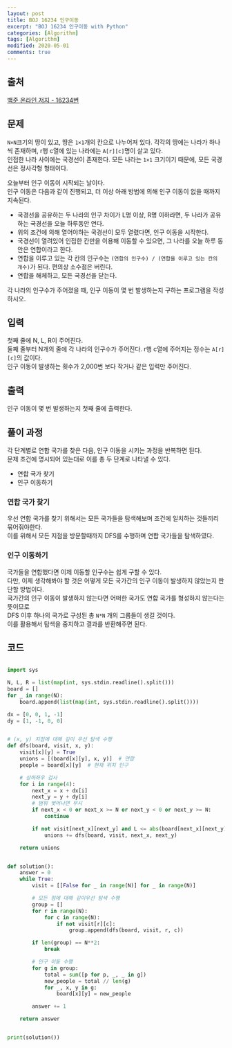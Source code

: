 ```yaml
---
layout: post
title: BOJ 16234 인구이동
excerpt: "BOJ 16234 인구이동 with Python"
categories: [Algorithm]
tags: [Algorithm]
modified: 2020-05-01
comments: true
---
```


## 출처
[백준 온라인 저지 - 16234번](https://www.acmicpc.net/problem/16234)


## 문제
`N×N`크기의 땅이 있고, 땅은 `1×1`개의 칸으로 나누어져 있다. 각각의 땅에는 나라가 하나씩 존재하며, r행 c열에 있는 나라에는 `A[r][c]`명이 살고 있다. <br>
인접한 나라 사이에는 국경선이 존재한다. 모든 나라는 `1×1` 크기이기 때문에, 모든 국경선은 정사각형 형태이다. <br>

오늘부터 인구 이동이 시작되는 날이다. <br>
인구 이동은 다음과 같이 진행되고, 더 이상 아래 방법에 의해 인구 이동이 없을 때까지 지속된다. <br>

* 국경선을 공유하는 두 나라의 인구 차이가 L명 이상, R명 이하라면, 두 나라가 공유하는 국경선을 오늘 하루동안 연다.
* 위의 조건에 의해 열어야하는 국경선이 모두 열렸다면, 인구 이동을 시작한다.
* 국경선이 열려있어 인접한 칸만을 이용해 이동할 수 있으면, 그 나라를 오늘 하루 동안은 연합이라고 한다.
* 연합을 이루고 있는 각 칸의 인구수는 `(연합의 인구수) / (연합을 이루고 있는 칸의 개수)`가 된다. 편의상 소수점은 버린다.
* 연합을 해체하고, 모든 국경선을 닫는다.

각 나라의 인구수가 주어졌을 때, 인구 이동이 몇 번 발생하는지 구하는 프로그램을 작성하시오.

## 입력
첫째 줄에 N, L, R이 주어진다. <br>
둘째 줄부터 N개의 줄에 각 나라의 인구수가 주어진다. r행 c열에 주어지는 정수는 `A[r][c]`의 값이다. <br>
인구 이동이 발생하는 횟수가 2,000번 보다 작거나 같은 입력만 주어진다. <br>

## 출력
인구 이동이 몇 번 발생하는지 첫째 줄에 출력한다.

## 풀이 과정
각 단계별로 연합 국가를 찾은 다음, 인구 이동을 시키는 과정을 반복하면 된다. <br>
문제 조건에 명시되어 있는대로 이를 총 두 단계로 나타낼 수 있다.

* 연합 국가 찾기
* 인구 이동하기

### 연합 국가 찾기
우선 연합 국가를 찾기 위해서는 모든 국가들을 탐색해보며 조건에 일치하는 것들끼리 묶어줘야한다. <br>
이를 위해서 모든 지점을 방문할때까지 DFS를 수행하며 연합 국가들을 탐색하였다. <br>

### 인구 이동하기
국가들을 연합했다면 이제 이동할 인구수는 쉽게 구할 수 있다.<br>
다만, 이제 생각해봐야 할 것은 어떻게 모든 국가간의 인구 이동이 발생하지 않았는지 판단할 방법이다. <br>
국가간의 인구 이동이 발생하지 않는다면 어떠한 국가도 연합 국가를 형성하지 않는다는 뜻이므로 <br>
DFS 이후 하나의 국가로 구성된 총 `N*N` 개의 그룹들이 생길 것이다. <br>
이를 활용해서 탐색을 중지하고 결과를 반환해주면 된다. <br>

## 코드
~~~ python

import sys

N, L, R = list(map(int, sys.stdin.readline().split()))
board = []
for _ in range(N):
    board.append(list(map(int, sys.stdin.readline().split())))

dx = [0, 0, 1, -1]
dy = [1, -1, 0, 0]


# (x, y) 지점에 대해 깊이 우선 탐색 수행
def dfs(board, visit, x, y):
    visit[x][y] = True
    unions = [(board[x][y], x, y)]  # 연합
    people = board[x][y]  # 현재 위치 인구

    # 상하좌우 검사
    for i in range(4):
        next_x = x + dx[i]
        next_y = y + dy[i]
        # 범위 벗어나면 무시
        if next_x < 0 or next_x >= N or next_y < 0 or next_y >= N:
            continue

        if not visit[next_x][next_y] and L <= abs(board[next_x][next_y] - people) <= R:
            unions += dfs(board, visit, next_x, next_y)

    return unions


def solution():
    answer = 0
    while True:
        visit = [[False for _ in range(N)] for _ in range(N)]

        # 모든 점에 대해 깊이우선 탐색 수행
        group = []
        for r in range(N):
            for c in range(N):
                if not visit[r][c]:
                    group.append(dfs(board, visit, r, c))

        if len(group) == N**2:
            break

        # 인구 이동 수행
        for g in group:
            total = sum([p for p, _, _ in g])
            new_people = total // len(g)
            for _, x, y in g:
                board[x][y] = new_people

        answer += 1

    return answer


print(solution())

~~~

